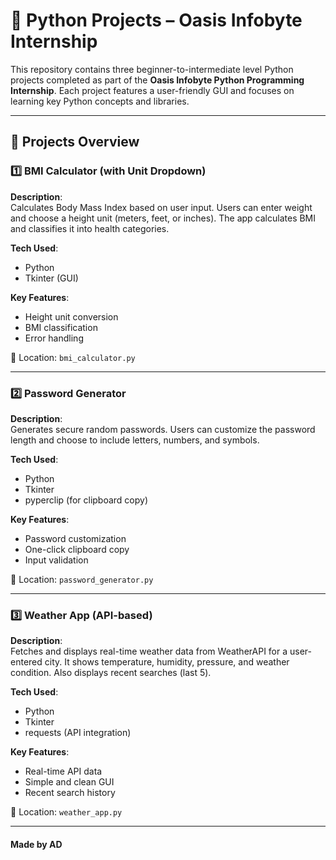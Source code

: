 # 🐍 Python Projects – Oasis Infobyte Internship

This repository contains three beginner-to-intermediate level Python projects completed as part of the **Oasis Infobyte Python Programming Internship**. Each project features a user-friendly GUI and focuses on learning key Python concepts and libraries.

---

## 📁 Projects Overview

### 1️⃣ BMI Calculator (with Unit Dropdown)
**Description**:  
Calculates Body Mass Index based on user input. Users can enter weight and choose a height unit (meters, feet, or inches). The app calculates BMI and classifies it into health categories.

**Tech Used**:  
- Python  
- Tkinter (GUI)

**Key Features**:
- Height unit conversion
- BMI classification
- Error handling

📂 Location: `bmi_calculator.py`

---

### 2️⃣ Password Generator
**Description**:  
Generates secure random passwords. Users can customize the password length and choose to include letters, numbers, and symbols.

**Tech Used**:  
- Python  
- Tkinter  
- pyperclip (for clipboard copy)

**Key Features**:
- Password customization
- One-click clipboard copy
- Input validation

📂 Location: `password_generator.py`

---

### 3️⃣ Weather App (API-based)
**Description**:  
Fetches and displays real-time weather data from WeatherAPI for a user-entered city. It shows temperature, humidity, pressure, and weather condition. Also displays recent searches (last 5).

**Tech Used**:  
- Python  
- Tkinter  
- requests (API integration)

**Key Features**:
- Real-time API data
- Simple and clean GUI
- Recent search history

📂 Location: `weather_app.py`

---
#### Made by AD
